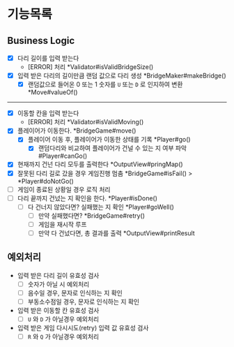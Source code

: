 # 기능목록

## Business Logic
- [x] 다리 길이를 입력 받는다
    - [ERROR] 처리 *Validator#isValidBridgeSize()
- [x] 입력 받은 다리의 길이만큼 랜덤 값으로 다리 생성 *BridgeMaker#makeBridge()
  - [x] 랜덤값으로 들어온 0 또는 1 숫자를 `U` 또는 `D` 로 인지하여 변환 *Move#valueOf()
---
- [x] 이동할 칸을 입력 받는다
  - [ERROR] 처리 *Validator#isValidMoving()
- [x] 플레이어가 이동한다. *BridgeGame#move()
  - [x] 플레이어 이동 후, 플레이어가 이동한 상태를 기록 *Player#go()
    - [x] 랜덤다리와 비교하여 플레이어가 건널 수 있는 지 여부 파악 #Player#canGo()
- [x] 현재까지 건넌 다리 모두를 출력한다 *OutputView#pringMap()
- [x] 잘못된 다리 길로 갔을 경우 게임진행 멈춤 *BridgeGame#isFail() > *Player#doNotGo()
- [ ] 게임이 종료된 상황일 경우 로직 처리
- [ ] 다리 끝까지 건넜는 지 확인을 한다. *Player#isDone()
  - [ ] 다 건너지 않았다면? 실패했는 지 확인 *Player#goWell()
    - [ ] 만약 실패했다면? *BridgeGame#retry()
    - [ ] 게임을 재시작 루프
    - [ ] 만약 다 건넜다면, 총 결과를 출력 *OutputView#printResult

## 예외처리
- 입력 받은 다리 길이 유효성 검사
  - [ ] 숫자가 아닐 시 예외처리
  - [ ] 음수일 경우, 문자로 인식하는 지 확인
  - [ ] 부동소수점일 경우, 문자로 인식하는 지 확인
- 입력 받은 이동할 칸 유효성 검사
  - [ ] `U` 와 `D` 가 아닐경우 예외처리
- 입력 받은 게임 다시시도(retry) 입력 값 유효성 검사
  - [ ] `R` 와 `Q` 가 아닐경우 예외처리
